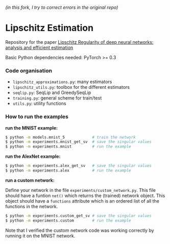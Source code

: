 *(in this fork, I try to correct errors in the original repo)*

# Lipschitz Estimation

Repository for the paper [Lipschitz Regularity of deep neural networks:
analysis and efficient estimation](https://arxiv.org/abs/1805.10965)

Basic Python dependencies needed: PyTorch >= 0.3


### Code organisation

* `lipschitz_approximations.py`: many estimators
* `lipschitz_utils.py`: toolbox for the different estimators
* `seqlip.py`: SeqLip and GreedySeqLip
* `training.py`: general scheme for train/test
* `utils.py`: utility functions

### How to run the examples

**run the MNIST example:**

```bash
$ python -m models.mnist_5            # train the network
$ python -m experiments.mnist_get_sv  # save the singular values
$ python -m experiments.mnist         # run the example
```

**run the AlexNet example:**
```bash
$ python -m experiments.alex_get_sv   # save the singular values
$ python -m experiments.alex          # run the example
```

**run a custom network:**

Define your network in the file `experiments/custom_network.py`. This file should have a funtion `net()` which returns the (trained) network object. This object should have a `functions` attribute which is an ordered list of all the functions in the network. 

```bash
$ python -m experiments.custom_get_sv # save the singular values
$ python -m experiments.custom        # run the example
```

Note that I verified the custom network code was working correctly by running it on the MNIST network.
